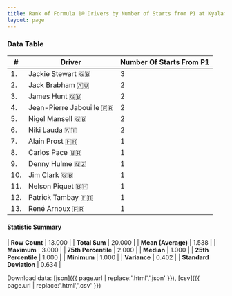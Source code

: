 ```yaml
---
title: Rank of Formula 1® Drivers by Number of Starts from P1 at Kyalami
layout: page
---
```


<canvas id="chart" width="400" height="180"></canvas>
<script>
var data = {
    "datasets": [
        {
            "backgroundColor": [
                "#f3a935",
                "#f3a935",
                "#f3a935",
                "#f3a935",
                "#f3a935",
                "#f3a935",
                "#f3a935",
                "#f3a935",
                "#f3a935",
                "#f3a935",
                "#f3a935",
                "#f3a935",
                "#f3a935"
            ],
            "borderColor": [
                "#f68639",
                "#f68639",
                "#f68639",
                "#f68639",
                "#f68639",
                "#f68639",
                "#f68639",
                "#f68639",
                "#f68639",
                "#f68639",
                "#f68639",
                "#f68639",
                "#f68639"
            ],
            "borderWidth": 1,
            "data": [
                3.0,
                2.0,
                2.0,
                2.0,
                2.0,
                2.0,
                1.0,
                1.0,
                1.0,
                1.0,
                1.0,
                1.0,
                1.0
            ],
            "label": "Number Of Starts From P1"
        }
    ],
    "labels": [
        "Jackie Stewart",
        "Jack Brabham",
        "James Hunt",
        "Jean-Pierre Jabouille",
        "Nigel Mansell",
        "Niki Lauda",
        "Alain Prost",
        "Carlos Pace",
        "Denny Hulme",
        "Jim Clark",
        "Nelson Piquet",
        "Patrick Tambay",
        "René Arnoux"
    ]
};
var options = {
  legend: {
    display: false
  },
  scales: {
    xAxes: [{
      ticks: {
        beginAtZero: true,
        maxRotation: 180,
        display: window.innerWidth > 800
      }
    }],
    yAxes: [{
      ticks: {
        beginAtZero: true
      }
    }]
  },
  onResize: function(chart, size) {
    chart.options.scales.xAxes[0].ticks.display = size.width > 800;
  }
};
var chart = new Chart("chart", {
    data: data,
    type: 'bar',
    options: options
});
</script>



### Data Table

| # | Driver | Number Of Starts From P1 |
|--|--|--|
| 1. | Jackie Stewart 🇬🇧 | 3 |
| 2. | Jack Brabham 🇦🇺 | 2 |
| 3. | James Hunt 🇬🇧 | 2 |
| 4. | Jean-Pierre Jabouille 🇫🇷 | 2 |
| 5. | Nigel Mansell 🇬🇧 | 2 |
| 6. | Niki Lauda 🇦🇹 | 2 |
| 7. | Alain Prost 🇫🇷 | 1 |
| 8. | Carlos Pace 🇧🇷 | 1 |
| 9. | Denny Hulme 🇳🇿 | 1 |
| 10. | Jim Clark 🇬🇧 | 1 |
| 11. | Nelson Piquet 🇧🇷 | 1 |
| 12. | Patrick Tambay 🇫🇷 | 1 |
| 13. | René Arnoux 🇫🇷 | 1 |

#### Statistic Summary

| **Row Count** | 13.000 |
| **Total Sum** | 20.000 |
| **Mean (Average)** | 1.538 |
| **Maximum** | 3.000 |
| **75th Percentile** | 2.000 |
| **Median** | 1.000 |
| **25th Percentile** | 1.000 |
| **Minimum** | 1.000 |
| **Variance** | 0.402 |
| **Standard Deviation** | 0.634 |

Download data: [json]({{ page.url | replace:'.html','.json' }}), [csv]({{ page.url | replace:'.html','.csv' }})
